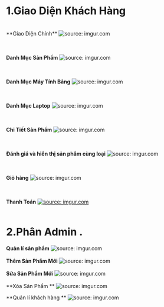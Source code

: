 
# 1.Giao Diện Khách Hàng
<br/>
**Giao Diện Chính**
<img src="https://i.imgur.com/9NRLRBC.png" title="source: imgur.com"/>


<br/><br/>
**Danh Mục Sản Phẩm**
<img src="https://i.imgur.com/UhYbgmQ.png" title="source: imgur.com" />

<br/><br/>
**Danh Mục Máy Tính Bảng**
<img src="https://i.imgur.com/kgNTJUD.png" title="source: imgur.com" />

<br/><br/>
**Danh Mục Laptop**
<img src="https://i.imgur.com/oMPfHYo.png" title="source: imgur.com" />

<br/><br/>
**Chi Tiết Sản Phẩm**
<img src="https://i.imgur.com/teCnT4q.png" title="source: imgur.com" />

<br/><br/>
**Đánh giá và hiển thị sản phẩm cùng loại**
<img src="https://i.imgur.com/9NRLRBC.png?1" title="source: imgur.com" />

<br/><br/>
**Giỏ hàng**
<img src="https://i.imgur.com/bYygvXm.png" title="source: imgur.com" />



<br/><br/>
**Thanh Toán**
<a href="https://imgur.com/Wz733C3"><img src="https://i.imgur.com/Wz733C3.png" title="source: imgur.com" /></a>
<br/><br/>
# 2.Phân Admin .
**Quản lí sản phẩm**
<img src="https://i.imgur.com/pq5jIX6.png" title="source: imgur.com" />
<br/><br/>
**Thêm Sản Phẩm Mới**
<img src="https://i.imgur.com/LFxsDPR.png" title="source: imgur.com" />
<br/><br/>
**Sửa Sản Phẩm Mới**
<img src="https://i.imgur.com/BjchxaO.png" title="source: imgur.com" />
<br/><br/>
**Xóa Sản Phẩm **
<img src="https://i.imgur.com/BBPJbdm.png" title="source: imgur.com" />

**Quản lí khách hàng **
<img src="https://i.imgur.com/dSOXpKw.png" title="source: imgur.com" />
